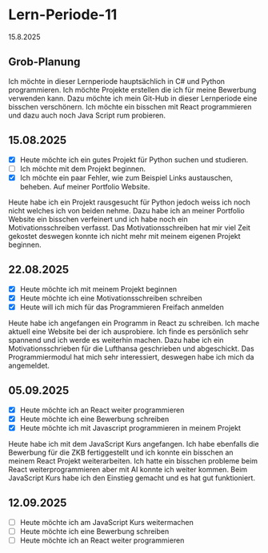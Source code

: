 # Lern-Periode-11

15.8.2025 

## Grob-Planung

Ich möchte in dieser Lernperiode hauptsächlich in C# und Python programmieren. Ich möchte Projekte erstellen die ich für meine Bewerbung verwenden kann. Dazu möchte ich mein Git-Hub in dieser Lernperiode eine bisschen verschönern. Ich möchte ein bisschen mit React programmieren und dazu auch noch Java Script rum probieren. 

## 15.08.2025

- [X] Heute möchte ich ein gutes Projekt für Python suchen und studieren.
- [ ] Ich möchte mit dem Projekt beginnen.
- [X] Ich möchte ein paar Fehler, wie zum Beispiel Links austauschen, beheben. Auf meiner Portfolio Website.

Heute habe ich ein Projekt rausgesucht für Python jedoch weiss ich noch nicht welches ich von beiden nehme. Dazu habe ich an meiner Portfolio Website ein bisschen verfeinert und ich habe noch ein Motivationsschreiben verfasst. Das Motivationsschreiben hat mir viel Zeit gekostet deswegen konnte ich nicht mehr mit meinem eigenen Projekt beginnen. 

## 22.08.2025

- [X] Heute möchte ich mit meinem Projekt beginnen
- [X] Heute möchte ich eine Motivationsschreiben schreiben
- [X] Heute will ich mich für das Programmieren Freifach anmelden

Heute habe ich angefangen ein Programm in React zu schreiben. Ich mache aktuell eine Website bei der ich ausprobiere. Ich finde es persönlich sehr spannend und ich werde es weiterhin machen. Dazu habe ich ein Motivationsschrieben für die Lufthansa geschrieben und abgeschickt. Das Programmiermodul hat mich sehr interessiert, deswegen habe ich mich da angemeldet. 

## 05.09.2025

- [X] Heute möchte ich an React weiter programmieren
- [X] Heute möchte ich eine Bewerbung schreiben
- [X] Heute möchte ich mit Javascript programmieren in meinem Projekt

Heute habe ich mit dem JavaScript Kurs angefangen. Ich habe ebenfalls die Bewerbung für die ZKB fertiggestellt und ich konnte ein bisschen an meinem React Projekt weiterarbeiten. Ich hatte ein bisschen probleme beim React weiterprogrammieren aber mit AI konnte ich weiter kommen. Beim JavaScript Kurs habe ich den Einstieg gemacht und es hat gut funktioniert. 

## 12.09.2025

- [ ] Heute möchte ich am JavaScript Kurs weitermachen
- [ ] Heute möchte ich eine Bewerbung schreiben
- [ ] Heute möchte ich an React weiter programmieren
